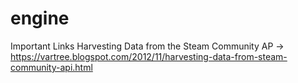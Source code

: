 # engine 

Important Links
Harvesting Data from the Steam Community AP -> https://vartree.blogspot.com/2012/11/harvesting-data-from-steam-community-api.html
